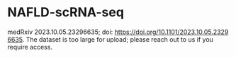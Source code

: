 # NAFLD-scRNA-seq
medRxiv 2023.10.05.23296635; doi: https://doi.org/10.1101/2023.10.05.23296635.
The dataset is too large for upload; please reach out to us if you require access.
